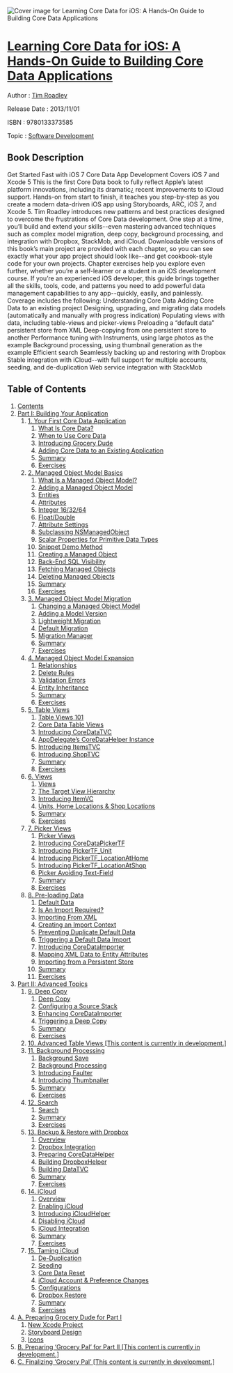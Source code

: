 ![Cover image for Learning Core Data for iOS: A Hands-On Guide to Building Core Data Applications](https://imgdetail.ebookreading.net/cover/cover/software_development/EB9780133373585.jpg)

[Learning Core Data for iOS: A Hands-On Guide to Building Core Data Applications](https://ebookreading.net/view/book/Learning+Core+Data+for+iOS%3A+A+Hands-On+Guide+to+Building+Core+Data+Applications-EB9780133373585_1.html "Learning Core Data for iOS: A Hands-On Guide to Building Core Data Applications")
====================================================================================================================

Author : [Tim Roadley](https://ebookreading.net/search/author/Tim+Roadley)

Release Date : 2013/11/01

ISBN : 9780133373585

Topic : [Software Development](https://ebookreading.net/search/category/software-development)

Book Description
-----------------

Get Started Fast with iOS 7 Core Data App Development Covers iOS 7 and Xcode 5
This is the first Core Data book to fully reflect Apple’s latest platform innovations, including its dramatic¿ recent improvements to iCloud support. Hands-on from start to finish, it teaches you step-by-step as you create a modern data-driven iOS app using Storyboards, ARC, iOS 7, and Xcode 5.
Tim Roadley introduces new patterns and best practices designed to overcome the frustrations of Core Data development. One step at a time, you’ll build and extend your skills--even mastering advanced techniques such as complex model migration, deep copy, background processing, and integration with Dropbox, StackMob, and iCloud.
Downloadable versions of this book’s main project are provided with each chapter, so you can see exactly what your app project should look like--and get cookbook-style code for your own projects. Chapter exercises help you explore even further, whether you’re a self-learner or a student in an iOS development course.
If you’re an experienced iOS developer, this guide brings together all the skills, tools, code, and patterns you need to add powerful data management capabilities to any app--quickly, easily, and painlessly.
Coverage includes the following:
Understanding Core Data
Adding Core Data to an existing project
Designing, upgrading, and migrating data models (automatically and manually with progress indication)
Populating views with data, including table-views and picker-views
Preloading a “default data” persistent store from XML
Deep-copying from one persistent store to another
Performance tuning with Instruments, using large photos as the example
Background processing, using thumbnail generation as the example
Efficient search
Seamlessly backing up and restoring with Dropbox
Stable integration with iCloud--with full support for multiple accounts, seeding, and de-duplication
Web service integration with StackMob
              
Table of Contents
-----------------

1. [Contents](https://ebookreading.net/view/book/Learning+Core+Data+for+iOS%3A+A+Hands-On+Guide+to+Building+Core+Data+Applications-EB9780133373585_2.html)
1. [Part I: Building Your Application](https://ebookreading.net/view/book/Learning+Core+Data+for+iOS%3A+A+Hands-On+Guide+to+Building+Core+Data+Applications-EB9780133373585_3.html)
    1. [1. Your First Core Data Application](https://ebookreading.net/view/book/Learning+Core+Data+for+iOS%3A+A+Hands-On+Guide+to+Building+Core+Data+Applications-EB9780133373585_4.html)
        1. [What Is Core Data?](https://ebookreading.net/view/book/Learning+Core+Data+for+iOS%3A+A+Hands-On+Guide+to+Building+Core+Data+Applications-EB9780133373585_4.html#ch01lev1sec1)
        1. [When to Use Core Data](https://ebookreading.net/view/book/Learning+Core+Data+for+iOS%3A+A+Hands-On+Guide+to+Building+Core+Data+Applications-EB9780133373585_4.html#ch01lev1sec2)
        1. [Introducing Grocery Dude](https://ebookreading.net/view/book/Learning+Core+Data+for+iOS%3A+A+Hands-On+Guide+to+Building+Core+Data+Applications-EB9780133373585_4.html#ch01lev1sec3)
        1. [Adding Core Data to an Existing Application](https://ebookreading.net/view/book/Learning+Core+Data+for+iOS%3A+A+Hands-On+Guide+to+Building+Core+Data+Applications-EB9780133373585_4.html#ch01lev1sec4)
        1. [Summary](https://ebookreading.net/view/book/Learning+Core+Data+for+iOS%3A+A+Hands-On+Guide+to+Building+Core+Data+Applications-EB9780133373585_4.html#ch01lev1sec5)
        1. [Exercises](https://ebookreading.net/view/book/Learning+Core+Data+for+iOS%3A+A+Hands-On+Guide+to+Building+Core+Data+Applications-EB9780133373585_4.html#ch01lev1sec6)
    1. [2. Managed Object Model Basics](https://ebookreading.net/view/book/Learning+Core+Data+for+iOS%3A+A+Hands-On+Guide+to+Building+Core+Data+Applications-EB9780133373585_5.html)
        1. [What Is a Managed Object Model?](https://ebookreading.net/view/book/Learning+Core+Data+for+iOS%3A+A+Hands-On+Guide+to+Building+Core+Data+Applications-EB9780133373585_5.html#ch02lev1sec1)
        1. [Adding a Managed Object Model](https://ebookreading.net/view/book/Learning+Core+Data+for+iOS%3A+A+Hands-On+Guide+to+Building+Core+Data+Applications-EB9780133373585_5.html#ch02lev1sec2)
        1. [Entities](https://ebookreading.net/view/book/Learning+Core+Data+for+iOS%3A+A+Hands-On+Guide+to+Building+Core+Data+Applications-EB9780133373585_5.html#ch02lev1sec3)
        1. [Attributes](https://ebookreading.net/view/book/Learning+Core+Data+for+iOS%3A+A+Hands-On+Guide+to+Building+Core+Data+Applications-EB9780133373585_5.html#ch02lev1sec4)
        1. [Integer 16/32/64](https://ebookreading.net/view/book/Learning+Core+Data+for+iOS%3A+A+Hands-On+Guide+to+Building+Core+Data+Applications-EB9780133373585_5.html#ch02lev1sec5)
        1. [Float/Double](https://ebookreading.net/view/book/Learning+Core+Data+for+iOS%3A+A+Hands-On+Guide+to+Building+Core+Data+Applications-EB9780133373585_5.html#ch02lev1sec6)
        1. [Attribute Settings](https://ebookreading.net/view/book/Learning+Core+Data+for+iOS%3A+A+Hands-On+Guide+to+Building+Core+Data+Applications-EB9780133373585_5.html#ch02lev1sec7)
        1. [Subclassing NSManagedObject](https://ebookreading.net/view/book/Learning+Core+Data+for+iOS%3A+A+Hands-On+Guide+to+Building+Core+Data+Applications-EB9780133373585_5.html#ch02lev1sec8)
        1. [Scalar Properties for Primitive Data Types](https://ebookreading.net/view/book/Learning+Core+Data+for+iOS%3A+A+Hands-On+Guide+to+Building+Core+Data+Applications-EB9780133373585_5.html#ch02lev1sec9)
        1. [Snippet Demo Method](https://ebookreading.net/view/book/Learning+Core+Data+for+iOS%3A+A+Hands-On+Guide+to+Building+Core+Data+Applications-EB9780133373585_5.html#ch02lev1sec10)
        1. [Creating a Managed Object](https://ebookreading.net/view/book/Learning+Core+Data+for+iOS%3A+A+Hands-On+Guide+to+Building+Core+Data+Applications-EB9780133373585_5.html#ch02lev1sec11)
        1. [Back-End SQL Visibility](https://ebookreading.net/view/book/Learning+Core+Data+for+iOS%3A+A+Hands-On+Guide+to+Building+Core+Data+Applications-EB9780133373585_5.html#ch02lev1sec12)
        1. [Fetching Managed Objects](https://ebookreading.net/view/book/Learning+Core+Data+for+iOS%3A+A+Hands-On+Guide+to+Building+Core+Data+Applications-EB9780133373585_5.html#ch02lev1sec13)
        1. [Deleting Managed Objects](https://ebookreading.net/view/book/Learning+Core+Data+for+iOS%3A+A+Hands-On+Guide+to+Building+Core+Data+Applications-EB9780133373585_5.html#ch02lev1sec14)
        1. [Summary](https://ebookreading.net/view/book/Learning+Core+Data+for+iOS%3A+A+Hands-On+Guide+to+Building+Core+Data+Applications-EB9780133373585_5.html#ch02lev1sec15)
        1. [Exercises](https://ebookreading.net/view/book/Learning+Core+Data+for+iOS%3A+A+Hands-On+Guide+to+Building+Core+Data+Applications-EB9780133373585_5.html#ch02lev1sec16)
    1. [3. Managed Object Model Migration](https://ebookreading.net/view/book/Learning+Core+Data+for+iOS%3A+A+Hands-On+Guide+to+Building+Core+Data+Applications-EB9780133373585_6.html)
        1. [Changing a Managed Object Model](https://ebookreading.net/view/book/Learning+Core+Data+for+iOS%3A+A+Hands-On+Guide+to+Building+Core+Data+Applications-EB9780133373585_6.html#ch03lev1sec1)
        1. [Adding a Model Version](https://ebookreading.net/view/book/Learning+Core+Data+for+iOS%3A+A+Hands-On+Guide+to+Building+Core+Data+Applications-EB9780133373585_6.html#ch03lev1sec2)
        1. [Lightweight Migration](https://ebookreading.net/view/book/Learning+Core+Data+for+iOS%3A+A+Hands-On+Guide+to+Building+Core+Data+Applications-EB9780133373585_6.html#ch03lev1sec3)
        1. [Default Migration](https://ebookreading.net/view/book/Learning+Core+Data+for+iOS%3A+A+Hands-On+Guide+to+Building+Core+Data+Applications-EB9780133373585_6.html#ch03lev1sec4)
        1. [Migration Manager](https://ebookreading.net/view/book/Learning+Core+Data+for+iOS%3A+A+Hands-On+Guide+to+Building+Core+Data+Applications-EB9780133373585_6.html#ch03lev1sec5)
        1. [Summary](https://ebookreading.net/view/book/Learning+Core+Data+for+iOS%3A+A+Hands-On+Guide+to+Building+Core+Data+Applications-EB9780133373585_6.html#ch03lev1sec6)
        1. [Exercises](https://ebookreading.net/view/book/Learning+Core+Data+for+iOS%3A+A+Hands-On+Guide+to+Building+Core+Data+Applications-EB9780133373585_6.html#ch03lev1sec7)
    1. [4. Managed Object Model Expansion](https://ebookreading.net/view/book/Learning+Core+Data+for+iOS%3A+A+Hands-On+Guide+to+Building+Core+Data+Applications-EB9780133373585_7.html)
        1. [Relationships](https://ebookreading.net/view/book/Learning+Core+Data+for+iOS%3A+A+Hands-On+Guide+to+Building+Core+Data+Applications-EB9780133373585_7.html#ch04lev1sec1)
        1. [Delete Rules](https://ebookreading.net/view/book/Learning+Core+Data+for+iOS%3A+A+Hands-On+Guide+to+Building+Core+Data+Applications-EB9780133373585_7.html#ch04lev1sec2)
        1. [Validation Errors](https://ebookreading.net/view/book/Learning+Core+Data+for+iOS%3A+A+Hands-On+Guide+to+Building+Core+Data+Applications-EB9780133373585_7.html#ch04lev1sec3)
        1. [Entity Inheritance](https://ebookreading.net/view/book/Learning+Core+Data+for+iOS%3A+A+Hands-On+Guide+to+Building+Core+Data+Applications-EB9780133373585_7.html#ch04lev1sec4)
        1. [Summary](https://ebookreading.net/view/book/Learning+Core+Data+for+iOS%3A+A+Hands-On+Guide+to+Building+Core+Data+Applications-EB9780133373585_7.html#ch04lev1sec5)
        1. [Exercises](https://ebookreading.net/view/book/Learning+Core+Data+for+iOS%3A+A+Hands-On+Guide+to+Building+Core+Data+Applications-EB9780133373585_7.html#ch04lev1sec6)
    1. [5. Table Views](https://ebookreading.net/view/book/Learning+Core+Data+for+iOS%3A+A+Hands-On+Guide+to+Building+Core+Data+Applications-EB9780133373585_8.html)
        1. [Table Views 101](https://ebookreading.net/view/book/Learning+Core+Data+for+iOS%3A+A+Hands-On+Guide+to+Building+Core+Data+Applications-EB9780133373585_8.html#ch05lev1sec1)
        1. [Core Data Table Views](https://ebookreading.net/view/book/Learning+Core+Data+for+iOS%3A+A+Hands-On+Guide+to+Building+Core+Data+Applications-EB9780133373585_8.html#ch05lev1sec2)
        1. [Introducing CoreDataTVC](https://ebookreading.net/view/book/Learning+Core+Data+for+iOS%3A+A+Hands-On+Guide+to+Building+Core+Data+Applications-EB9780133373585_8.html#ch05lev1sec3)
        1. [AppDelegate’s CoreDataHelper Instance](https://ebookreading.net/view/book/Learning+Core+Data+for+iOS%3A+A+Hands-On+Guide+to+Building+Core+Data+Applications-EB9780133373585_8.html#ch05lev1sec4)
        1. [Introducing ItemsTVC](https://ebookreading.net/view/book/Learning+Core+Data+for+iOS%3A+A+Hands-On+Guide+to+Building+Core+Data+Applications-EB9780133373585_8.html#ch05lev1sec5)
        1. [Introducing ShopTVC](https://ebookreading.net/view/book/Learning+Core+Data+for+iOS%3A+A+Hands-On+Guide+to+Building+Core+Data+Applications-EB9780133373585_8.html#ch05lev1sec6)
        1. [Summary](https://ebookreading.net/view/book/Learning+Core+Data+for+iOS%3A+A+Hands-On+Guide+to+Building+Core+Data+Applications-EB9780133373585_8.html#ch05lev1sec7)
        1. [Exercises](https://ebookreading.net/view/book/Learning+Core+Data+for+iOS%3A+A+Hands-On+Guide+to+Building+Core+Data+Applications-EB9780133373585_8.html#ch05lev1sec8)
    1. [6. Views](https://ebookreading.net/view/book/Learning+Core+Data+for+iOS%3A+A+Hands-On+Guide+to+Building+Core+Data+Applications-EB9780133373585_9.html)
        1. [Views](https://ebookreading.net/view/book/Learning+Core+Data+for+iOS%3A+A+Hands-On+Guide+to+Building+Core+Data+Applications-EB9780133373585_9.html#ch06lev1sec1)
        1. [The Target View Hierarchy](https://ebookreading.net/view/book/Learning+Core+Data+for+iOS%3A+A+Hands-On+Guide+to+Building+Core+Data+Applications-EB9780133373585_9.html#ch06lev1sec2)
        1. [Introducing ItemVC](https://ebookreading.net/view/book/Learning+Core+Data+for+iOS%3A+A+Hands-On+Guide+to+Building+Core+Data+Applications-EB9780133373585_9.html#ch06lev1sec3)
        1. [Units, Home Locations &amp; Shop Locations](https://ebookreading.net/view/book/Learning+Core+Data+for+iOS%3A+A+Hands-On+Guide+to+Building+Core+Data+Applications-EB9780133373585_9.html#ch06lev1sec4)
        1. [Summary](https://ebookreading.net/view/book/Learning+Core+Data+for+iOS%3A+A+Hands-On+Guide+to+Building+Core+Data+Applications-EB9780133373585_9.html#ch06lev1sec5)
        1. [Exercises](https://ebookreading.net/view/book/Learning+Core+Data+for+iOS%3A+A+Hands-On+Guide+to+Building+Core+Data+Applications-EB9780133373585_9.html#ch06lev1sec6)
    1. [7. Picker Views](https://ebookreading.net/view/book/Learning+Core+Data+for+iOS%3A+A+Hands-On+Guide+to+Building+Core+Data+Applications-EB9780133373585_10.html)
        1. [Picker Views](https://ebookreading.net/view/book/Learning+Core+Data+for+iOS%3A+A+Hands-On+Guide+to+Building+Core+Data+Applications-EB9780133373585_10.html#ch07lev1sec1)
        1. [Introducing CoreDataPickerTF](https://ebookreading.net/view/book/Learning+Core+Data+for+iOS%3A+A+Hands-On+Guide+to+Building+Core+Data+Applications-EB9780133373585_10.html#ch07lev1sec2)
        1. [Introducing PickerTF_Unit](https://ebookreading.net/view/book/Learning+Core+Data+for+iOS%3A+A+Hands-On+Guide+to+Building+Core+Data+Applications-EB9780133373585_10.html#ch07lev1sec3)
        1. [Introducing PickerTF_LocationAtHome](https://ebookreading.net/view/book/Learning+Core+Data+for+iOS%3A+A+Hands-On+Guide+to+Building+Core+Data+Applications-EB9780133373585_10.html#ch07lev1sec4)
        1. [Introducing PickerTF_LocationAtShop](https://ebookreading.net/view/book/Learning+Core+Data+for+iOS%3A+A+Hands-On+Guide+to+Building+Core+Data+Applications-EB9780133373585_10.html#ch07lev1sec5)
        1. [Picker Avoiding Text-Field](https://ebookreading.net/view/book/Learning+Core+Data+for+iOS%3A+A+Hands-On+Guide+to+Building+Core+Data+Applications-EB9780133373585_10.html#ch07lev1sec6)
        1. [Summary](https://ebookreading.net/view/book/Learning+Core+Data+for+iOS%3A+A+Hands-On+Guide+to+Building+Core+Data+Applications-EB9780133373585_10.html#ch07lev1sec7)
        1. [Exercises](https://ebookreading.net/view/book/Learning+Core+Data+for+iOS%3A+A+Hands-On+Guide+to+Building+Core+Data+Applications-EB9780133373585_10.html#ch07lev1sec8)
    1. [8. Pre-loading Data](https://ebookreading.net/view/book/Learning+Core+Data+for+iOS%3A+A+Hands-On+Guide+to+Building+Core+Data+Applications-EB9780133373585_11.html)
        1. [Default Data](https://ebookreading.net/view/book/Learning+Core+Data+for+iOS%3A+A+Hands-On+Guide+to+Building+Core+Data+Applications-EB9780133373585_11.html#ch08lev1sec1)
        1. [Is An Import Required?](https://ebookreading.net/view/book/Learning+Core+Data+for+iOS%3A+A+Hands-On+Guide+to+Building+Core+Data+Applications-EB9780133373585_11.html#ch08lev1sec2)
        1. [Importing From XML](https://ebookreading.net/view/book/Learning+Core+Data+for+iOS%3A+A+Hands-On+Guide+to+Building+Core+Data+Applications-EB9780133373585_11.html#ch08lev1sec3)
        1. [Creating an Import Context](https://ebookreading.net/view/book/Learning+Core+Data+for+iOS%3A+A+Hands-On+Guide+to+Building+Core+Data+Applications-EB9780133373585_11.html#ch08lev1sec4)
        1. [Preventing Duplicate Default Data](https://ebookreading.net/view/book/Learning+Core+Data+for+iOS%3A+A+Hands-On+Guide+to+Building+Core+Data+Applications-EB9780133373585_11.html#ch08lev1sec5)
        1. [Triggering a Default Data Import](https://ebookreading.net/view/book/Learning+Core+Data+for+iOS%3A+A+Hands-On+Guide+to+Building+Core+Data+Applications-EB9780133373585_11.html#ch08lev1sec6)
        1. [Introducing CoreDataImporter](https://ebookreading.net/view/book/Learning+Core+Data+for+iOS%3A+A+Hands-On+Guide+to+Building+Core+Data+Applications-EB9780133373585_11.html#ch08lev1sec7)
        1. [Mapping XML Data to Entity Attributes](https://ebookreading.net/view/book/Learning+Core+Data+for+iOS%3A+A+Hands-On+Guide+to+Building+Core+Data+Applications-EB9780133373585_11.html#ch08lev1sec8)
        1. [Importing from a Persistent Store](https://ebookreading.net/view/book/Learning+Core+Data+for+iOS%3A+A+Hands-On+Guide+to+Building+Core+Data+Applications-EB9780133373585_11.html#ch08lev1sec9)
        1. [Summary](https://ebookreading.net/view/book/Learning+Core+Data+for+iOS%3A+A+Hands-On+Guide+to+Building+Core+Data+Applications-EB9780133373585_11.html#ch08lev1sec10)
        1. [Exercises](https://ebookreading.net/view/book/Learning+Core+Data+for+iOS%3A+A+Hands-On+Guide+to+Building+Core+Data+Applications-EB9780133373585_11.html#ch08lev1sec11)
1. [Part II: Advanced Topics](https://ebookreading.net/view/book/Learning+Core+Data+for+iOS%3A+A+Hands-On+Guide+to+Building+Core+Data+Applications-EB9780133373585_12.html)
    1. [9. Deep Copy](https://ebookreading.net/view/book/Learning+Core+Data+for+iOS%3A+A+Hands-On+Guide+to+Building+Core+Data+Applications-EB9780133373585_13.html)
        1. [Deep Copy](https://ebookreading.net/view/book/Learning+Core+Data+for+iOS%3A+A+Hands-On+Guide+to+Building+Core+Data+Applications-EB9780133373585_13.html#ch09lev1sec1)
        1. [Configuring a Source Stack](https://ebookreading.net/view/book/Learning+Core+Data+for+iOS%3A+A+Hands-On+Guide+to+Building+Core+Data+Applications-EB9780133373585_13.html#ch09lev1sec2)
        1. [Enhancing CoreDataImporter](https://ebookreading.net/view/book/Learning+Core+Data+for+iOS%3A+A+Hands-On+Guide+to+Building+Core+Data+Applications-EB9780133373585_13.html#ch09lev1sec3)
        1. [Triggering a Deep Copy](https://ebookreading.net/view/book/Learning+Core+Data+for+iOS%3A+A+Hands-On+Guide+to+Building+Core+Data+Applications-EB9780133373585_13.html#ch09lev1sec4)
        1. [Summary](https://ebookreading.net/view/book/Learning+Core+Data+for+iOS%3A+A+Hands-On+Guide+to+Building+Core+Data+Applications-EB9780133373585_13.html#ch09lev1sec5)
        1. [Exercises](https://ebookreading.net/view/book/Learning+Core+Data+for+iOS%3A+A+Hands-On+Guide+to+Building+Core+Data+Applications-EB9780133373585_13.html#ch09lev1sec6)
    1. [10. Advanced Table Views [This content is currently in development.]](https://ebookreading.net/view/book/Learning+Core+Data+for+iOS%3A+A+Hands-On+Guide+to+Building+Core+Data+Applications-EB9780133373585_14.html)
    1. [11. Background Processing](https://ebookreading.net/view/book/Learning+Core+Data+for+iOS%3A+A+Hands-On+Guide+to+Building+Core+Data+Applications-EB9780133373585_15.html)
        1. [Background Save](https://ebookreading.net/view/book/Learning+Core+Data+for+iOS%3A+A+Hands-On+Guide+to+Building+Core+Data+Applications-EB9780133373585_15.html#ch11lev1sec1)
        1. [Background Processing](https://ebookreading.net/view/book/Learning+Core+Data+for+iOS%3A+A+Hands-On+Guide+to+Building+Core+Data+Applications-EB9780133373585_15.html#ch11lev1sec2)
        1. [Introducing Faulter](https://ebookreading.net/view/book/Learning+Core+Data+for+iOS%3A+A+Hands-On+Guide+to+Building+Core+Data+Applications-EB9780133373585_15.html#ch11lev1sec3)
        1. [Introducing Thumbnailer](https://ebookreading.net/view/book/Learning+Core+Data+for+iOS%3A+A+Hands-On+Guide+to+Building+Core+Data+Applications-EB9780133373585_15.html#ch11lev1sec4)
        1. [Summary](https://ebookreading.net/view/book/Learning+Core+Data+for+iOS%3A+A+Hands-On+Guide+to+Building+Core+Data+Applications-EB9780133373585_15.html#ch11lev1sec5)
        1. [Exercises](https://ebookreading.net/view/book/Learning+Core+Data+for+iOS%3A+A+Hands-On+Guide+to+Building+Core+Data+Applications-EB9780133373585_15.html#ch11lev1sec6)
    1. [12. Search](https://ebookreading.net/view/book/Learning+Core+Data+for+iOS%3A+A+Hands-On+Guide+to+Building+Core+Data+Applications-EB9780133373585_16.html)
        1. [Search](https://ebookreading.net/view/book/Learning+Core+Data+for+iOS%3A+A+Hands-On+Guide+to+Building+Core+Data+Applications-EB9780133373585_16.html#ch12lev1sec1)
        1. [Summary](https://ebookreading.net/view/book/Learning+Core+Data+for+iOS%3A+A+Hands-On+Guide+to+Building+Core+Data+Applications-EB9780133373585_16.html#ch12lev1sec2)
        1. [Exercises](https://ebookreading.net/view/book/Learning+Core+Data+for+iOS%3A+A+Hands-On+Guide+to+Building+Core+Data+Applications-EB9780133373585_16.html#ch12lev1sec3)
    1. [13. Backup &amp; Restore with Dropbox](https://ebookreading.net/view/book/Learning+Core+Data+for+iOS%3A+A+Hands-On+Guide+to+Building+Core+Data+Applications-EB9780133373585_17.html)
        1. [Overview](https://ebookreading.net/view/book/Learning+Core+Data+for+iOS%3A+A+Hands-On+Guide+to+Building+Core+Data+Applications-EB9780133373585_17.html#ch13lev1sec1)
        1. [Dropbox Integration](https://ebookreading.net/view/book/Learning+Core+Data+for+iOS%3A+A+Hands-On+Guide+to+Building+Core+Data+Applications-EB9780133373585_17.html#ch13lev1sec2)
        1. [Preparing CoreDataHelper](https://ebookreading.net/view/book/Learning+Core+Data+for+iOS%3A+A+Hands-On+Guide+to+Building+Core+Data+Applications-EB9780133373585_17.html#ch13lev1sec3)
        1. [Building DropboxHelper](https://ebookreading.net/view/book/Learning+Core+Data+for+iOS%3A+A+Hands-On+Guide+to+Building+Core+Data+Applications-EB9780133373585_17.html#ch13lev1sec4)
        1. [Building DataTVC](https://ebookreading.net/view/book/Learning+Core+Data+for+iOS%3A+A+Hands-On+Guide+to+Building+Core+Data+Applications-EB9780133373585_17.html#ch13lev1sec5)
        1. [Summary](https://ebookreading.net/view/book/Learning+Core+Data+for+iOS%3A+A+Hands-On+Guide+to+Building+Core+Data+Applications-EB9780133373585_17.html#ch13lev1sec6)
        1. [Exercises](https://ebookreading.net/view/book/Learning+Core+Data+for+iOS%3A+A+Hands-On+Guide+to+Building+Core+Data+Applications-EB9780133373585_17.html#ch13lev1sec7)
    1. [14. iCloud](https://ebookreading.net/view/book/Learning+Core+Data+for+iOS%3A+A+Hands-On+Guide+to+Building+Core+Data+Applications-EB9780133373585_18.html)
        1. [Overview](https://ebookreading.net/view/book/Learning+Core+Data+for+iOS%3A+A+Hands-On+Guide+to+Building+Core+Data+Applications-EB9780133373585_18.html#ch14lev1sec1)
        1. [Enabling iCloud](https://ebookreading.net/view/book/Learning+Core+Data+for+iOS%3A+A+Hands-On+Guide+to+Building+Core+Data+Applications-EB9780133373585_18.html#ch14lev1sec2)
        1. [Introducing iCloudHelper](https://ebookreading.net/view/book/Learning+Core+Data+for+iOS%3A+A+Hands-On+Guide+to+Building+Core+Data+Applications-EB9780133373585_18.html#ch14lev1sec3)
        1. [Disabling iCloud](https://ebookreading.net/view/book/Learning+Core+Data+for+iOS%3A+A+Hands-On+Guide+to+Building+Core+Data+Applications-EB9780133373585_18.html#ch14lev1sec4)
        1. [iCloud Integration](https://ebookreading.net/view/book/Learning+Core+Data+for+iOS%3A+A+Hands-On+Guide+to+Building+Core+Data+Applications-EB9780133373585_18.html#ch14lev1sec5)
        1. [Summary](https://ebookreading.net/view/book/Learning+Core+Data+for+iOS%3A+A+Hands-On+Guide+to+Building+Core+Data+Applications-EB9780133373585_18.html#ch14lev1sec6)
        1. [Exercises](https://ebookreading.net/view/book/Learning+Core+Data+for+iOS%3A+A+Hands-On+Guide+to+Building+Core+Data+Applications-EB9780133373585_18.html#ch14lev1sec7)
    1. [15. Taming iCloud](https://ebookreading.net/view/book/Learning+Core+Data+for+iOS%3A+A+Hands-On+Guide+to+Building+Core+Data+Applications-EB9780133373585_19.html)
        1. [De-Duplication](https://ebookreading.net/view/book/Learning+Core+Data+for+iOS%3A+A+Hands-On+Guide+to+Building+Core+Data+Applications-EB9780133373585_19.html#ch15lev1sec1)
        1. [Seeding](https://ebookreading.net/view/book/Learning+Core+Data+for+iOS%3A+A+Hands-On+Guide+to+Building+Core+Data+Applications-EB9780133373585_19.html#ch15lev1sec2)
        1. [Core Data Reset](https://ebookreading.net/view/book/Learning+Core+Data+for+iOS%3A+A+Hands-On+Guide+to+Building+Core+Data+Applications-EB9780133373585_19.html#ch15lev1sec3)
        1. [iCloud Account &amp; Preference Changes](https://ebookreading.net/view/book/Learning+Core+Data+for+iOS%3A+A+Hands-On+Guide+to+Building+Core+Data+Applications-EB9780133373585_19.html#ch15lev1sec4)
        1. [Configurations](https://ebookreading.net/view/book/Learning+Core+Data+for+iOS%3A+A+Hands-On+Guide+to+Building+Core+Data+Applications-EB9780133373585_19.html#ch15lev1sec5)
        1. [Dropbox Restore](https://ebookreading.net/view/book/Learning+Core+Data+for+iOS%3A+A+Hands-On+Guide+to+Building+Core+Data+Applications-EB9780133373585_19.html#ch15lev1sec6)
        1. [Summary](https://ebookreading.net/view/book/Learning+Core+Data+for+iOS%3A+A+Hands-On+Guide+to+Building+Core+Data+Applications-EB9780133373585_19.html#ch15lev1sec7)
        1. [Exercises](https://ebookreading.net/view/book/Learning+Core+Data+for+iOS%3A+A+Hands-On+Guide+to+Building+Core+Data+Applications-EB9780133373585_19.html#ch15lev1sec8)
1. [A. Preparing Grocery Dude for Part I](https://ebookreading.net/view/book/Learning+Core+Data+for+iOS%3A+A+Hands-On+Guide+to+Building+Core+Data+Applications-EB9780133373585_20.html)
    1. [New Xcode Project](https://ebookreading.net/view/book/Learning+Core+Data+for+iOS%3A+A+Hands-On+Guide+to+Building+Core+Data+Applications-EB9780133373585_20.html#app01lev1sec1)
    1. [Storyboard Design](https://ebookreading.net/view/book/Learning+Core+Data+for+iOS%3A+A+Hands-On+Guide+to+Building+Core+Data+Applications-EB9780133373585_20.html#app01lev1sec2)
    1. [Icons](https://ebookreading.net/view/book/Learning+Core+Data+for+iOS%3A+A+Hands-On+Guide+to+Building+Core+Data+Applications-EB9780133373585_20.html#app01lev1sec3)
1. [B. Preparing ‘Grocery Pal’ for Part II [This content is currently in development.]](https://ebookreading.net/view/book/Learning+Core+Data+for+iOS%3A+A+Hands-On+Guide+to+Building+Core+Data+Applications-EB9780133373585_21.html)
1. [C. Finalizing ‘Grocery Pal’ [This content is currently in development.]](https://ebookreading.net/view/book/Learning+Core+Data+for+iOS%3A+A+Hands-On+Guide+to+Building+Core+Data+Applications-EB9780133373585_22.html)
